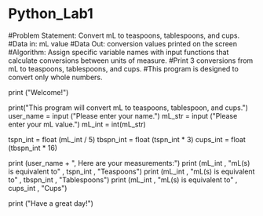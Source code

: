 # Python_Lab1
#Problem Statement: Convert mL to teaspoons, tablespoons, and cups.
#Data in: mL value
#Data Out: conversion values printed on the screen
#Algorithm: Assign specific variable names with input functions that calculate conversions between units of measure. 
#Print 3 conversions from mL to teaspoons, tablespoons, and cups. 
#This program is designed to convert only whole numbers.

print ("Welcome!")

print("This program will convert mL to teaspoons, tablespoon, and cups.")
user_name = input ("Please enter your name.")
mL_str = input ("Please enter your mL value.")
mL_int = int(mL_str)

tspn_int = float (mL_int / 5)
tbspn_int = float (tspn_int * 3)
cups_int = float (tbspn_int * 16)

print (user_name + ", Here are your measurements:")
print (mL_int , "mL(s) is equivalent to" , tspn_int , "Teaspoons")
print (mL_int , "mL(s) is equivalent to" , tbspn_int , "Tablespoons")
print (mL_int , "mL(s) is equivalent to" , cups_int , "Cups")

print ("Have a great day!")
